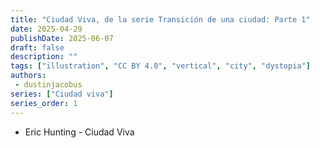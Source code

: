 ```yaml
---
title: "Ciudad Viva, de la serie Transición de una ciudad: Parte 1"
date: 2025-04-29
publishDate: 2025-06-07
draft: false
description: ""
tags: ["illustration", "CC BY 4.0", "vertical", "city", "dystopia"]
authors:
 - dustinjacobus
series: ["Ciudad viva"]
series_order: 1
---
```


- Eric Hunting - Ciudad Viva

